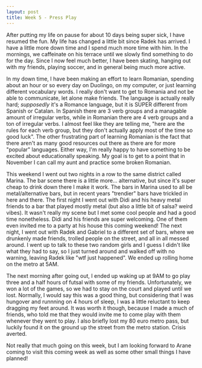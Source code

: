```yaml
---
layout: post
title: Week 5 - Press Play
---
```


<div>
  <p>
    After putting my life on pause for about 10 days being super sick, I have resumed the fun. My life has changed a little bit since Radek has arrived. I have a little more down time and I spend much more time with him. In the mornings, we caffeinate on his terrace until we slowly find something to do for the day. Since I now feel much better, I have been skating, hanging out with my friends, playing soccer, and in general being much more active. 
  </p>

  <p>
    In my down time, I have been making an effort to learn Romanian, spending about an hour or so every day on Duolingo, on my computer, or just learning different vocabulary words. I really don't want to get to Romania and not be able to communicate, let alone make friends. The language is actually really hard; <i>supposedly</i> it's a Romance language, but it is SUPER different from Spanish or Catalan. In Spanish there are 3 verb groups and a managable amount of irregular verbs, while in Romanian there are 4 verb groups and a ton of irregular verbs. I almost feel like they are telling me, "here are the rules for each verb group, but they don't actually apply most of the time so good luck". The other frustrating part of learning Romanian is the fact that there aren't as many good resources out there as there are for more "popular" languages. Either way, I'm really happy to have something to be excited about educationally speaking. My goal is to get to a point that in November I can call my aunt and practice some broken Romanian.
  </p>
  
  <p>
    This weekend I went out two nights in a row to the same district called Marina. The bar scene there is a little more... alternative, but since it's super cheap to drink down there I make it work. The bars in Marina used to all be metal/alternative bars, but in recent years "trendier" bars have trickled in here and there. The first night I went out with Didi and his heavy metal friends to a bar that played mostly metal (but also a little bit of salsa? weird vibes). It wasn't really my scene but I met some cool people and had a good time nonetheless. Didi and his friends are super welcoming. One of them even invited me to a party at his house this coming weekend! The next night, I went out with Radek and Gabriel to a different set of bars, where we drunkenly made friends, trolled people on the street, and all in all messed around. I went up to talk to these two random girls and I guess I didn't like what they had to say, so I just turned around and walked off with no warning, leaving Radek like "wtf just happened". We ended up rolling home on the metro at 5AM.
  </p>
  
  <p>
    The next morning after going out, I ended up waking up at 9AM to go play three and a half hours of futsal with some of my friends. Unfortunately, we won a lot of the games, so we had to stay on the court and played until we lost. Normally, I would say this was a good thing, but considering that I was hungover and runnning on 4 hours of sleep, I was a little reluctant to keep dragging my feet around. It was worth it though, because I made a much of friends, who told me that they would invite me to come play with them whenever they went to play. I also briefly lost my 80 euro metro pass, but luckily found it on the ground up the street from the metro station. Crisis averted.
  </p>
  
  <p>
    Not really that much going on this week, but I am looking forward to Arane coming to visit this coming week as well as some other small things I have planned!
  </p>
</div> 
